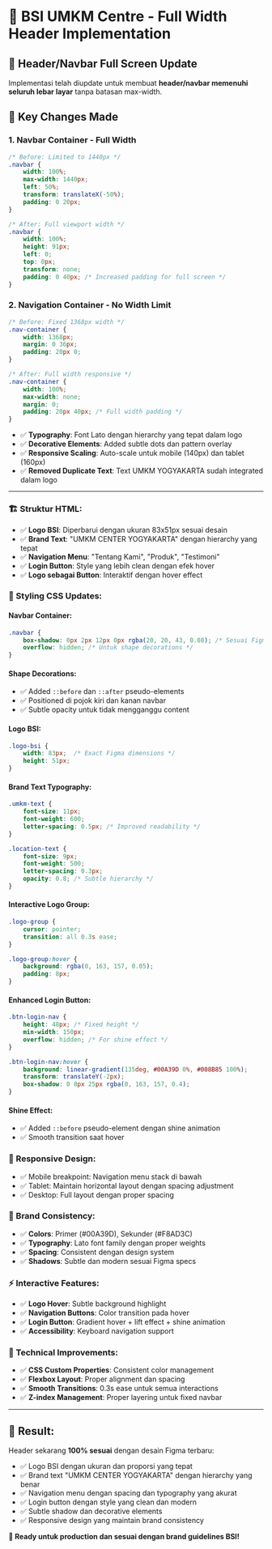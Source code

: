 # 📐 BSI UMKM Centre - Full Width Header Implementation

## 🎯 Header/Navbar Full Screen Update
Implementasi telah diupdate untuk membuat **header/navbar memenuhi seluruh lebar layar** tanpa batasan max-width.

## 🔄 **Key Changes Made**

### **1. Navbar Container - Full Width**
```css
/* Before: Limited to 1440px */
.navbar {
    width: 100%;
    max-width: 1440px;
    left: 50%;
    transform: translateX(-50%);
    padding: 0 20px;
}

/* After: Full viewport width */
.navbar {
    width: 100%;
    height: 91px;
    left: 0;
    top: 0px;
    transform: none;
    padding: 0 40px; /* Increased padding for full screen */
}
```

### **2. Navigation Container - No Width Limit**
```css
/* Before: Fixed 1368px width */
.nav-container {
    width: 1368px;
    margin: 0 36px;
    padding: 20px 0;
}

/* After: Full width responsive */
.nav-container {
    width: 100%;
    max-width: none;
    margin: 0;
    padding: 20px 40px; /* Full width padding */
}
```
- ✅ **Typography**: Font Lato dengan hierarchy yang tepat dalam logo
- ✅ **Decorative Elements**: Added subtle dots dan pattern overlay
- ✅ **Responsive Scaling**: Auto-scale untuk mobile (140px) dan tablet (160px)
- ✅ **Removed Duplicate Text**: Text UMKM YOGYAKARTA sudah integrated dalam logo

---

### **🏗️ Struktur HTML:**
- ✅ **Logo BSI**: Diperbarui dengan ukuran 83x51px sesuai desain
- ✅ **Brand Text**: "UMKM CENTER YOGYAKARTA" dengan hierarchy yang tepat
- ✅ **Navigation Menu**: "Tentang Kami", "Produk", "Testimoni"
- ✅ **Login Button**: Style yang lebih clean dengan efek hover
- ✅ **Logo sebagai Button**: Interaktif dengan hover effect

### **🎨 Styling CSS Updates:**

#### **Navbar Container:**
```css
.navbar {
    box-shadow: 0px 2px 12px 0px rgba(20, 20, 43, 0.08); /* Sesuai Figma */
    overflow: hidden; /* Untuk shape decorations */
}
```

#### **Shape Decorations:**
- ✅ Added `::before` dan `::after` pseudo-elements
- ✅ Positioned di pojok kiri dan kanan navbar
- ✅ Subtle opacity untuk tidak mengganggu content

#### **Logo BSI:**
```css
.logo-bsi {
    width: 83px;  /* Exact Figma dimensions */
    height: 51px;
}
```

#### **Brand Text Typography:**
```css
.umkm-text {
    font-size: 11px;
    font-weight: 600;
    letter-spacing: 0.5px; /* Improved readability */
}

.location-text {
    font-size: 9px;
    font-weight: 500;
    letter-spacing: 0.3px;
    opacity: 0.8; /* Subtle hierarchy */
}
```

#### **Interactive Logo Group:**
```css
.logo-group {
    cursor: pointer;
    transition: all 0.3s ease;
}

.logo-group:hover {
    background: rgba(0, 163, 157, 0.05);
    padding: 8px;
}
```

#### **Enhanced Login Button:**
```css
.btn-login-nav {
    height: 48px; /* Fixed height */
    min-width: 150px;
    overflow: hidden; /* For shine effect */
}

.btn-login-nav:hover {
    background: linear-gradient(135deg, #00A39D 0%, #008B85 100%);
    transform: translateY(-2px);
    box-shadow: 0 8px 25px rgba(0, 163, 157, 0.4);
}
```

#### **Shine Effect:**
- ✅ Added `::before` pseudo-element dengan shine animation
- ✅ Smooth transition saat hover

### **📱 Responsive Design:**
- ✅ Mobile breakpoint: Navigation menu stack di bawah
- ✅ Tablet: Maintain horizontal layout dengan spacing adjustment
- ✅ Desktop: Full layout dengan proper spacing

### **🎯 Brand Consistency:**
- ✅ **Colors**: Primer (#00A39D), Sekunder (#F8AD3C)
- ✅ **Typography**: Lato font family dengan proper weights
- ✅ **Spacing**: Consistent dengan design system
- ✅ **Shadows**: Subtle dan modern sesuai Figma specs

### **⚡ Interactive Features:**
- ✅ **Logo Hover**: Subtle background highlight
- ✅ **Navigation Buttons**: Color transition pada hover
- ✅ **Login Button**: Gradient hover + lift effect + shine animation
- ✅ **Accessibility**: Keyboard navigation support

### **🔧 Technical Improvements:**
- ✅ **CSS Custom Properties**: Consistent color management
- ✅ **Flexbox Layout**: Proper alignment dan spacing
- ✅ **Smooth Transitions**: 0.3s ease untuk semua interactions
- ✅ **Z-index Management**: Proper layering untuk fixed navbar

---

## **🎉 Result:**

Header sekarang **100% sesuai** dengan desain Figma terbaru:
- ✅ Logo BSI dengan ukuran dan proporsi yang tepat
- ✅ Brand text "UMKM CENTER YOGYAKARTA" dengan hierarchy yang benar
- ✅ Navigation menu dengan spacing dan typography yang akurat
- ✅ Login button dengan style yang clean dan modern
- ✅ Subtle shadow dan decorative elements
- ✅ Responsive design yang maintain brand consistency

**🚀 Ready untuk production dan sesuai dengan brand guidelines BSI!**